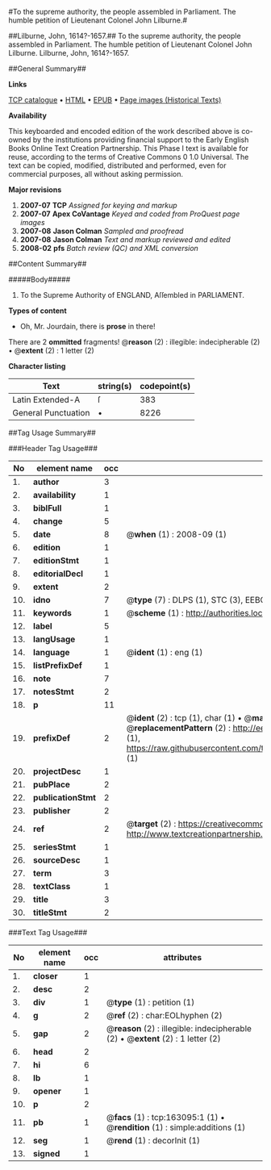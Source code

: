 #To the supreme authority, the people assembled in Parliament. The humble petition of Lieutenant Colonel John Lilburne.#

##Lilburne, John, 1614?-1657.##
To the supreme authority, the people assembled in Parliament. The humble petition of Lieutenant Colonel John Lilburne.
Lilburne, John, 1614?-1657.

##General Summary##

**Links**

[TCP catalogue](http://www.ota.ox.ac.uk/tcp/)  • 
[HTML](http://tei.it.ox.ac.uk/tcp/Texts-HTML/free/A88/A88262.html)  • 
[EPUB](http://tei.it.ox.ac.uk/tcp/Texts-EPUB/free/A88/A88262.epub) • 
[Page images (Historical Texts)](https://data.historicaltexts.jisc.ac.uk/view?pubId=eebo-99870087e&pageId=eebo-99870087e-163095-1)

**Availability**

This keyboarded and encoded edition of the
	       work described above is co-owned by the institutions
	       providing financial support to the Early English Books
	       Online Text Creation Partnership. This Phase I text is
	       available for reuse, according to the terms of Creative
	       Commons 0 1.0 Universal. The text can be copied,
	       modified, distributed and performed, even for
	       commercial purposes, all without asking permission.

**Major revisions**

1. __2007-07__ __TCP__ *Assigned for keying and markup*
1. __2007-07__ __Apex CoVantage__ *Keyed and coded from ProQuest page images*
1. __2007-08__ __Jason Colman__ *Sampled and proofread*
1. __2007-08__ __Jason Colman__ *Text and markup reviewed and edited*
1. __2008-02__ __pfs__ *Batch review (QC) and XML conversion*

##Content Summary##

#####Body#####

1. To the Supreme Authority of ENGLAND, Aſſembled in PARLIAMENT.

**Types of content**

  * Oh, Mr. Jourdain, there is **prose** in there!

There are 2 **ommitted** fragments! 
 @__reason__ (2) : illegible: indecipherable (2)  •  @__extent__ (2) : 1 letter (2)

**Character listing**


|Text|string(s)|codepoint(s)|
|---|---|---|
|Latin Extended-A|ſ|383|
|General Punctuation|•|8226|

##Tag Usage Summary##

###Header Tag Usage###

|No|element name|occ|attributes|
|---|---|---|---|
|1.|__author__|3||
|2.|__availability__|1||
|3.|__biblFull__|1||
|4.|__change__|5||
|5.|__date__|8| @__when__ (1) : 2008-09 (1)|
|6.|__edition__|1||
|7.|__editionStmt__|1||
|8.|__editorialDecl__|1||
|9.|__extent__|2||
|10.|__idno__|7| @__type__ (7) : DLPS (1), STC (3), EEBO-CITATION (1), PROQUEST (1), VID (1)|
|11.|__keywords__|1| @__scheme__ (1) : http://authorities.loc.gov/ (1)|
|12.|__label__|5||
|13.|__langUsage__|1||
|14.|__language__|1| @__ident__ (1) : eng (1)|
|15.|__listPrefixDef__|1||
|16.|__note__|7||
|17.|__notesStmt__|2||
|18.|__p__|11||
|19.|__prefixDef__|2| @__ident__ (2) : tcp (1), char (1)  •  @__matchPattern__ (2) : ([0-9\-]+):([0-9IVX]+) (1), (.+) (1)  •  @__replacementPattern__ (2) : http://eebo.chadwyck.com/downloadtiff?vid=$1&page=$2 (1), https://raw.githubusercontent.com/textcreationpartnership/Texts/master/tcpchars.xml#$1 (1)|
|20.|__projectDesc__|1||
|21.|__pubPlace__|2||
|22.|__publicationStmt__|2||
|23.|__publisher__|2||
|24.|__ref__|2| @__target__ (2) : https://creativecommons.org/publicdomain/zero/1.0/ (1), http://www.textcreationpartnership.org/docs/. (1)|
|25.|__seriesStmt__|1||
|26.|__sourceDesc__|1||
|27.|__term__|3||
|28.|__textClass__|1||
|29.|__title__|3||
|30.|__titleStmt__|2||


###Text Tag Usage###

|No|element name|occ|attributes|
|---|---|---|---|
|1.|__closer__|1||
|2.|__desc__|2||
|3.|__div__|1| @__type__ (1) : petition (1)|
|4.|__g__|2| @__ref__ (2) : char:EOLhyphen (2)|
|5.|__gap__|2| @__reason__ (2) : illegible: indecipherable (2)  •  @__extent__ (2) : 1 letter (2)|
|6.|__head__|2||
|7.|__hi__|6||
|8.|__lb__|1||
|9.|__opener__|1||
|10.|__p__|2||
|11.|__pb__|1| @__facs__ (1) : tcp:163095:1 (1)  •  @__rendition__ (1) : simple:additions (1)|
|12.|__seg__|1| @__rend__ (1) : decorInit (1)|
|13.|__signed__|1||
